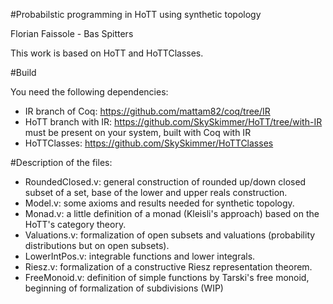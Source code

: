 #Probabilstic programming in HoTT using synthetic topology

Florian Faissole - Bas Spitters 

This work is based on HoTT and HoTTClasses. 

#Build 

You need the following dependencies: 
- IR branch of Coq: https://github.com/mattam82/coq/tree/IR
- HoTT branch with IR: https://github.com/SkySkimmer/HoTT/tree/with-IR must be present on your system, built with Coq with IR
- HoTTClasses: https://github.com/SkySkimmer/HoTTClasses

#Description of the files: 

- RoundedClosed.v: general construction of rounded up/down closed subset of a set, base of the lower and upper reals construction. 
- Model.v: some axioms and results needed for synthetic topology.
- Monad.v: a little definition of a monad (Kleisli's approach) based on the HoTT's category theory.
- Valuations.v: formalization of open subsets and valuations (probability distributions but on open subsets). 
- LowerIntPos.v: integrable functions and lower integrals. 
- Riesz.v: formalization of a constructive Riesz representation theorem.
- FreeMonoid.v: definition of simple functions by Tarski's free monoid, beginning of 
  formalization of subdivisions (WIP)





